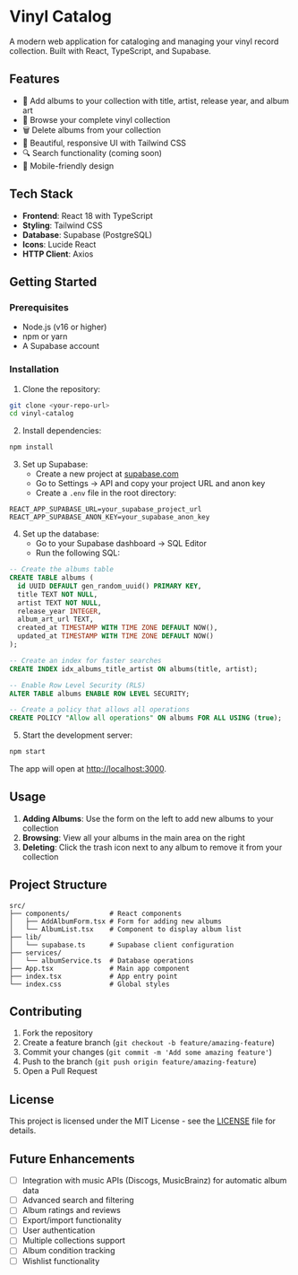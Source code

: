 # Vinyl Catalog

A modern web application for cataloging and managing your vinyl record collection. Built with React, TypeScript, and Supabase.

## Features

- 📀 Add albums to your collection with title, artist, release year, and album art
- 🎵 Browse your complete vinyl collection
- 🗑️ Delete albums from your collection
- 🎨 Beautiful, responsive UI with Tailwind CSS
- 🔍 Search functionality (coming soon)
- 📱 Mobile-friendly design

## Tech Stack

- **Frontend**: React 18 with TypeScript
- **Styling**: Tailwind CSS
- **Database**: Supabase (PostgreSQL)
- **Icons**: Lucide React
- **HTTP Client**: Axios

## Getting Started

### Prerequisites

- Node.js (v16 or higher)
- npm or yarn
- A Supabase account

### Installation

1. Clone the repository:

```bash
git clone <your-repo-url>
cd vinyl-catalog
```

2. Install dependencies:

```bash
npm install
```

3. Set up Supabase:
   - Create a new project at [supabase.com](https://supabase.com)
   - Go to Settings → API and copy your project URL and anon key
   - Create a `.env` file in the root directory:

```env
REACT_APP_SUPABASE_URL=your_supabase_project_url
REACT_APP_SUPABASE_ANON_KEY=your_supabase_anon_key
```

4. Set up the database:
   - Go to your Supabase dashboard → SQL Editor
   - Run the following SQL:

```sql
-- Create the albums table
CREATE TABLE albums (
  id UUID DEFAULT gen_random_uuid() PRIMARY KEY,
  title TEXT NOT NULL,
  artist TEXT NOT NULL,
  release_year INTEGER,
  album_art_url TEXT,
  created_at TIMESTAMP WITH TIME ZONE DEFAULT NOW(),
  updated_at TIMESTAMP WITH TIME ZONE DEFAULT NOW()
);

-- Create an index for faster searches
CREATE INDEX idx_albums_title_artist ON albums(title, artist);

-- Enable Row Level Security (RLS)
ALTER TABLE albums ENABLE ROW LEVEL SECURITY;

-- Create a policy that allows all operations
CREATE POLICY "Allow all operations" ON albums FOR ALL USING (true);
```

5. Start the development server:

```bash
npm start
```

The app will open at [http://localhost:3000](http://localhost:3000).

## Usage

1. **Adding Albums**: Use the form on the left to add new albums to your collection
2. **Browsing**: View all your albums in the main area on the right
3. **Deleting**: Click the trash icon next to any album to remove it from your collection

## Project Structure

```
src/
├── components/          # React components
│   ├── AddAlbumForm.tsx # Form for adding new albums
│   └── AlbumList.tsx    # Component to display album list
├── lib/
│   └── supabase.ts      # Supabase client configuration
├── services/
│   └── albumService.ts  # Database operations
├── App.tsx              # Main app component
├── index.tsx            # App entry point
└── index.css            # Global styles
```

## Contributing

1. Fork the repository
2. Create a feature branch (`git checkout -b feature/amazing-feature`)
3. Commit your changes (`git commit -m 'Add some amazing feature'`)
4. Push to the branch (`git push origin feature/amazing-feature`)
5. Open a Pull Request

## License

This project is licensed under the MIT License - see the [LICENSE](LICENSE) file for details.

## Future Enhancements

- [ ] Integration with music APIs (Discogs, MusicBrainz) for automatic album data
- [ ] Advanced search and filtering
- [ ] Album ratings and reviews
- [ ] Export/import functionality
- [ ] User authentication
- [ ] Multiple collections support
- [ ] Album condition tracking
- [ ] Wishlist functionality
